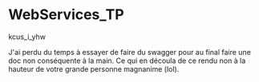 # WebServices_TP
kcus_i_yhw

J'ai perdu du temps à essayer de faire du swagger pour au final faire une doc non conséquente à la main.
Ce qui en découla de ce rendu non à la hauteur de votre grande personne magnanime (lol).

